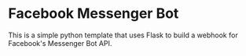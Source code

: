 # Facebook Messenger Bot
This is a simple python template that uses Flask to build a webhook for Facebook's Messenger Bot API.
